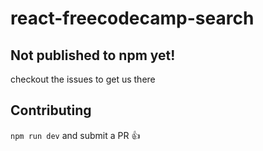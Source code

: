 # react-freecodecamp-search

## Not published to npm yet!

checkout the issues to get us there

## Contributing

`npm run dev` and submit a PR :+1:
